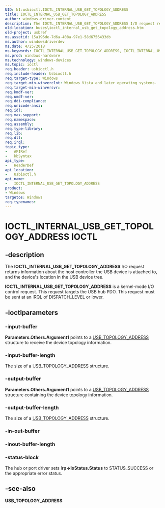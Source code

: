 ```yaml
---
UID: NI:usbioctl.IOCTL_INTERNAL_USB_GET_TOPOLOGY_ADDRESS
title: IOCTL_INTERNAL_USB_GET_TOPOLOGY_ADDRESS
author: windows-driver-content
description: The IOCTL_INTERNAL_USB_GET_TOPOLOGY_ADDRESS I/O request returns information about the host controller the USB device is attached to, and the device's location in the USB device tree.
old-location: buses\ioctl_internal_usb_get_topology_address.htm
old-project: usbref
ms.assetid: 15a196de-7d6a-408a-97e1-58d6756433db
ms.author: windowsdriverdev
ms.date: 4/25/2018
ms.keywords: IOCTL_INTERNAL_USB_GET_TOPOLOGY_ADDRESS, IOCTL_INTERNAL_USB_GET_TOPOLOGY_ADDRESS control, IOCTL_INTERNAL_USB_GET_TOPOLOGY_ADDRESS control code [Buses], buses.ioctl_internal_usb_get_topology_address, usbioctl/IOCTL_INTERNAL_USB_GET_TOPOLOGY_ADDRESS
ms.prod: windows-hardware
ms.technology: windows-devices
ms.topic: ioctl
req.header: usbioctl.h
req.include-header: Usbioctl.h
req.target-type: Windows
req.target-min-winverclnt: Windows Vista and later operating systems.
req.target-min-winversvr: 
req.kmdf-ver: 
req.umdf-ver: 
req.ddi-compliance: 
req.unicode-ansi: 
req.idl: 
req.max-support: 
req.namespace: 
req.assembly: 
req.type-library: 
req.lib: 
req.dll: 
req.irql: 
topic_type:
-	APIRef
-	kbSyntax
api_type:
-	HeaderDef
api_location:
-	Usbioctl.h
api_name:
-	IOCTL_INTERNAL_USB_GET_TOPOLOGY_ADDRESS
product:
- Windows
targetos: Windows
req.typenames: 
---
```


# IOCTL_INTERNAL_USB_GET_TOPOLOGY_ADDRESS IOCTL


## -description


The <b>IOCTL_INTERNAL_USB_GET_TOPOLOGY_ADDRESS</b> 
   I/O request returns information about the host controller the USB device is attached to, and the device's location in the USB device tree.

<b>IOCTL_INTERNAL_USB_GET_TOPOLOGY_ADDRESS</b> is a kernel-mode I/O control request. This request targets the USB hub PDO. This request must be sent at an IRQL of DISPATCH_LEVEL or lower.


## -ioctlparameters




### -input-buffer

<b>Parameters.Others.Argument1</b> points to a <a href="https://msdn.microsoft.com/library/windows/hardware/ff540164">USB_TOPOLOGY_ADDRESS</a> structure to receive the device topology information.


### -input-buffer-length

The size of a <a href="https://msdn.microsoft.com/library/windows/hardware/ff540164">USB_TOPOLOGY_ADDRESS</a> structure.


### -output-buffer

<b>Parameters.Others.Argument1</b> points to a <a href="https://msdn.microsoft.com/library/windows/hardware/ff540164">USB_TOPOLOGY_ADDRESS</a> structure containing the device topology information.


### -output-buffer-length

The size of a <a href="https://msdn.microsoft.com/library/windows/hardware/ff540164">USB_TOPOLOGY_ADDRESS</a> structure.


### -in-out-buffer








### -inout-buffer-length








### -status-block

The hub or port driver sets <b>Irp-&gt;IoStatus.Status</b> to STATUS_SUCCESS or the appropriate error status.


## -see-also




<b>USB_TOPOLOGY_ADDRESS</b>
 

 

